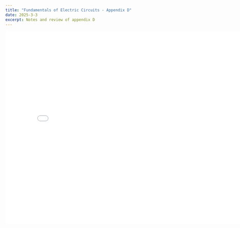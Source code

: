 ```yaml
---
title: "Fundamentals of Electric Circuits - Appendix D"
date: 2025-3-3
excerpt: Notes and review of appendix D
---
```


<embed src="/res/books/fundamentals-of-electric-circuits/appendixD.pdf" width="800" height="600" type="application/pdf">
